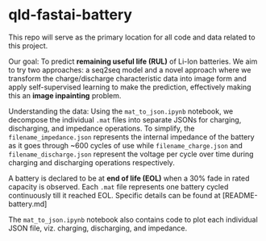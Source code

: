 # qld-fastai-battery

This repo will serve as the primary location for all code and data related to this project.

Our goal: To predict **remaining useful life (RUL)** of Li-Ion batteries. We aim to try two approaches: a seq2seq model and a novel approach where we transform the charge/discharge characteristic data into image form and apply self-supervised learning to make the prediction, effectively making this an **image inpainting** problem.

Understanding the data: Using the `mat_to_json.ipynb` notebook, we decompose the individual `.mat` files into separate JSONs for charging, discharging, and impedance operations. To simplify, the `filename_impedance.json` represents the internal impedance of the battery as it goes through ~600 cycles of use while `filename_charge.json` and `filename_discharge.json` represent the voltage per cycle over time during charging and discharging operations respectively.

A battery is declared to be at **end of life (EOL)** when a 30% fade in rated capacity is observed. Each `.mat` file represents one battery cycled continuously till it reached EOL. Specific details can be found at [README-battery.md]

The `mat_to_json.ipynb` notebook also contains code to plot each individual JSON file, viz. charging, discharging, and impedance.
